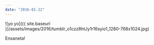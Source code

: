 ```yaml
---
date: "2016-01-22"
---
```


![yo yo]({{ site.baseurl }}/assets/images/2016/tumblr_o1czz8htJy1r16syio1_1280-768x1024.jpg)

Enxaneta!
